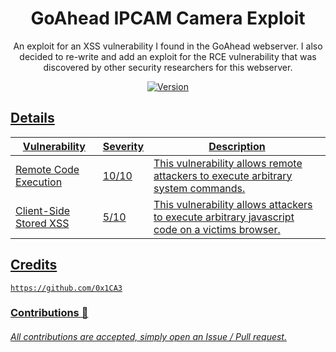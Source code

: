 <h1 align="center">
    GoAhead IPCAM Camera Exploit
</h1>
<p align="center">
	An exploit for an XSS vulnerability I found in the GoAhead webserver. I also decided to re-write and add an exploit for 
	the RCE vulnerability that was discovered by other security researchers for this webserver.
</p>

<p align="center">
	<a href="https://deno.land" target="_blank">
    	<img src="https://img.shields.io/badge/Version-1.0.0-7DCDE3?style=for-the-badge" alt="Version">
</p>

## Details
Vulnerability           | Severity    | Description
-------------           | ----------- | -----------
Remote Code Execution   | 10/10       | This vulnerability allows remote attackers to execute arbitrary system commands.
Client-Side Stored XSS  | 5/10        | This vulnerability allows attackers to execute arbitrary javascript code on a victims browser.
			 
## Credits
```
https://github.com/0x1CA3
```
### Contributions 🎉
###### All contributions are accepted, simply open an Issue / Pull request.
